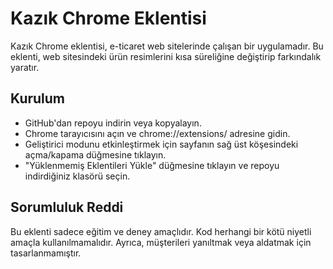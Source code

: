 # Kazık Chrome Eklentisi  

Kazık Chrome eklentisi, e-ticaret web sitelerinde çalışan bir uygulamadır. Bu eklenti, web sitesindeki ürün resimlerini kısa süreliğine değiştirip farkındalık yaratır. 
## Kurulum
- GitHub'dan repoyu indirin veya kopyalayın.
- Chrome tarayıcısını açın ve chrome://extensions/ adresine gidin.
- Geliştirici modunu etkinleştirmek için sayfanın sağ üst köşesindeki açma/kapama düğmesine tıklayın.
- "Yüklenmemiş Eklentileri Yükle" düğmesine tıklayın ve repoyu indirdiğiniz klasörü seçin.

## Sorumluluk Reddi
Bu eklenti sadece eğitim ve deney amaçlıdır. Kod herhangi bir kötü niyetli amaçla kullanılmamalıdır. Ayrıca, müşterileri yanıltmak veya aldatmak için tasarlanmamıştır. 